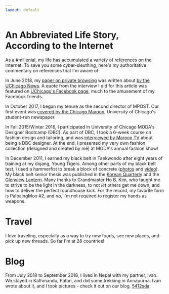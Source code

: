 ```yaml
---
layout: default
---
```


# An Abbreviated Life Story, According to the Internet

As a #millenial, my life has accumulated a variety of references on the Internet. To save you some cyber-sleuthing, here's my authoritative commentary on references that I'm aware of:

In June 2018, my [paper on private browsing](../publications/) was written about [by the UChicago News](https://news.uchicago.edu/story/private-internet-browsing-not-secure-most-think-researchers-find). A quote from the interview I did for this article was featured on [UChicago's Facebook page](https://www.facebook.com/uchicago/photos/a.10150225989660650.472028.192609620649/10160749728785650/?type=3&permPage=1), much to the amusement of my Facebook friends.

In October 2017, I began my tenure as the second director of MPOST. Our first event was [covered by the Chicago Maroon](https://www.chicagomaroon.com/article/2016/11/4/security-rso-partners-chicago-project-security-ter/), University of Chicago's student-run newspaper.

In Fall 2015/Winter 2016, I participated in University of Chicago MODA's Designer Bootcamp (DBC). As part of DBC, I took a 6-week course on fashion design and tailoring, and was [interviewed by Maroon TV](https://www.youtube.com/watch?v=9SP-q08SPVA) about being a DBC designer. At the end, I presented my very own fashion collection (designed and created by me) at MODA's annual fashion show! 

In December 2011, I earned my black belt in Taekwondo after eight years of training at my dojang, Young Tigers. Among other parts of my black belt test, I used a hammerfist to break a block of concrete ([photos](http://www.youngtigers.com/photos/20111203/20111203_miranda_breaking_photo.htm) and [video](http://www.youngtigers.com/videos/20111203_belt_test/20111203_miranda_breaking.htm)). My black belt senior thesis was published in the [Korean Quarterly](http://www.youngtigers.com/news/korean_quarterly_2012_spring.htm) and the [Glenview Lantern](http://www.youngtigers.com/news/glenview_lantern_20120222.htm).
Many thanks to Grandmaster Ho B. Kim, who taught me to strive to be the light in the darkness, to not _let_ others get me down, and how to deliver the perfect roundhouse kick. For the record, my favorite form is PalbalngMoo \#2, and no, I'm not required to register my hands as weapons.

# Travel

I love traveling, especially as a way to try new foods, see new places, and pick up new threads. So far I'm at 28 countries!

# Blog

From July 2018 to September 2018, I lived in Nepal with my partner, Ivan. We stayed in Kathmandu, Patan, and did some trekking in Annapurna. Ivan wrote about it, and I took pictures - check it out on our blog, [5412sda](https://5412sda.blogspot.com/).
